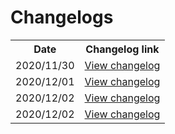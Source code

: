 # Changelogs

<table>
    <tr>
        <th>Date</th>
        <th>Changelog link</th>
    </tr>
    <tr>
        <td>2020/11/30</td>
        <td><a href="logs/20201130.html">View changelog</a></td>
    </tr>
    <tr>
        <td>2020/12/01</td>
        <td><a href="logs/2020/12/01.html">View changelog</a></td>
    </tr>
    <tr>
        <td>2020/12/02</td>
        <td><a href="logs/2020/12/02.html">View changelog</a></td>
    </tr>
    <tr>
        <td>2020/12/02</td>
        <td><a href="logs/2020/12/02.html">View changelog</a></td>
    </tr>
</table>
